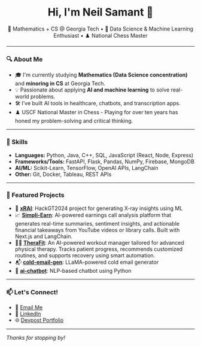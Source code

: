 <h1 align="center">Hi, I'm Neil Samant 👋</h1>
<p align="center">
  📍 Mathematics + CS @ Georgia Tech • 🧠 Data Science & Machine Learning Enthusiast • ♟️ National Chess Master
</p>

---

### 🔍 About Me
- 🎓 I'm currently studying **Mathematics (Data Science concentration)** and **minoring in CS** at Georgia Tech.
- 💡 Passionate about applying **AI and machine learning** to solve real-world problems.
- 🛠️ I’ve built AI tools in healthcare, chatbots, and transcription apps.
- ♟️ USCF National Master in Chess - Playing for over ten years has honed my problem-solving and critical thinking.

---

### 🧠 Skills
- **Languages:** Python, Java, C++, SQL, JavaScript (React, Node, Express)
- **Frameworks/Tools:** FastAPI, Flask, Pandas, NumPy, Firebase, MongoDB
- **AI/ML:** Scikit-Learn, TensorFlow, OpenAI APIs, LangChain
- **Other:** Git, Docker, Tableau, REST APIs

---

### 🚀 Featured Projects
- 🔬 [**xRAI**](https://github.com/neilsam19/xRAI): HackGT2024 project for generating X-ray insights using ML
- 📈 [**Simpli-Earn**](https://github.com/gt-big-data/simpli-earn): AI-powered earnings call analysis platform that generates real-time summaries, sentiment insights, and actionable financial takeaways from YouTube videos or library calls. Built with Next.js and LangChain.
- 🏋️‍♂️ [**TheraFit**](https://github.com/Nehal70/FitPlan): An AI-powered workout manager tailored for advanced physical therapy. Tracks patient progress, recommends customized routines, and supports recovery using smart automation.
- 📬 [**cold-email-gen**](https://github.com/neilsam19/cold-email-gen): LLaMA-powered cold email generator
- 🧠 [**ai-chatbot**](https://github.com/neilsam19/ai-chatbot): NLP-based chatbot using Python

---

### 📫 Let's Connect!
- 📧 [Email Me](mailto:nsamant8@gatech.edu)
- 💼 [LinkedIn](https://linkedin.com/in/neil-samant)
- 🌐 [Devpost Portfolio](https://devpost.com/checkninja)

---

_Thanks for stopping by!_
